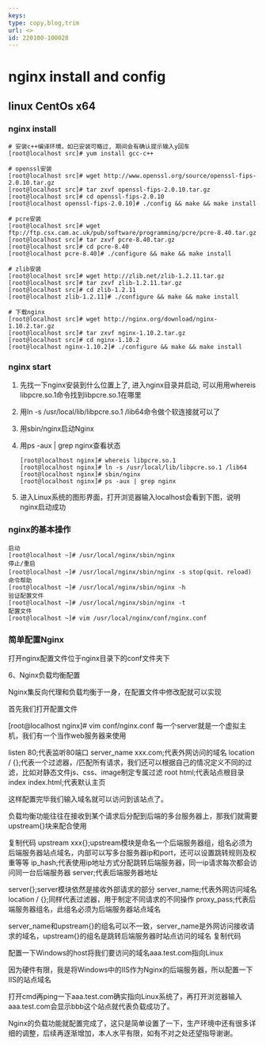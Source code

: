 ```yaml
---
keys: 
type: copy,blog,trim
url: <>
id: 220100-100028
---
```


# nginx install and config

## linux CentOs x64

### nginx install

   ```shell
   # 安装c++编译环境，如已安装可略过, 期间会有确认提示输入y回车
   [root@localhost src]# yum install gcc-c++

   # openssl安装
   [root@localhost src]# wget http://www.openssl.org/source/openssl-fips-2.0.10.tar.gz
   [root@localhost src]# tar zxvf openssl-fips-2.0.10.tar.gz
   [root@localhost src]# cd openssl-fips-2.0.10
   [root@localhost openssl-fips-2.0.10]# ./config && make && make install

   # pcre安装
   [root@localhost src]# wget ftp://ftp.csx.cam.ac.uk/pub/software/programming/pcre/pcre-8.40.tar.gz
   [root@localhost src]# tar zxvf pcre-8.40.tar.gz
   [root@localhost src]# cd pcre-8.40
   [root@localhost pcre-8.40]# ./configure && make && make install

   # zlib安装
   [root@localhost src]# wget http://zlib.net/zlib-1.2.11.tar.gz
   [root@localhost src]# tar zxvf zlib-1.2.11.tar.gz
   [root@localhost src]# cd zlib-1.2.11
   [root@localhost zlib-1.2.11]# ./configure && make && make install

   # 下载nginx
   [root@localhost src]# wget http://nginx.org/download/nginx-1.10.2.tar.gz
   [root@localhost src]# tar zxvf nginx-1.10.2.tar.gz
   [root@localhost src]# cd nginx-1.10.2
   [root@localhost nginx-1.10.2]# ./configure && make && make install

   ```

### nginx start

1. 先找一下nginx安装到什么位置上了, 进入nginx目录并启动, 可以用用whereis libpcre.so.1命令找到libpcre.so.1在哪里
2. 用ln -s /usr/local/lib/libpcre.so.1 /lib64命令做个软连接就可以了
3. 用sbin/nginx启动Nginx
4. 用ps -aux | grep nginx查看状态

   ```shell
   [root@localhost nginx]# whereis libpcre.so.1
   [root@localhost nginx]# ln -s /usr/local/lib/libpcre.so.1 /lib64
   [root@localhost nginx]# sbin/nginx
   [root@localhost nginx]# ps -aux | grep nginx 
   ```

5. 进入Linux系统的图形界面，打开浏览器输入localhost会看到下图，说明nginx启动成功

### nginx的基本操作

   ```shell
   启动
   [root@localhost ~]# /usr/local/nginx/sbin/nginx
   停止/重启
   [root@localhost ~]# /usr/local/nginx/sbin/nginx -s stop(quit、reload)
   命令帮助
   [root@localhost ~]# /usr/local/nginx/sbin/nginx -h
   验证配置文件
   [root@localhost ~]# /usr/local/nginx/sbin/nginx -t
   配置文件
   [root@localhost ~]# vim /usr/local/nginx/conf/nginx.conf
   ```

### 简单配置Nginx

打开nginx配置文件位于nginx目录下的conf文件夹下

6、Nginx负载均衡配置

 Nginx集反向代理和负载均衡于一身，在配置文件中修改配就可以实现

首先我们打开配置文件

[root@localhost nginx]# vim conf/nginx.conf
 每一个server就是一个虚拟主机，我们有一个当作web服务器来使用

listen 80;代表监听80端口
server_name xxx.com;代表外网访问的域名
location / {};代表一个过滤器，/匹配所有请求，我们还可以根据自己的情况定义不同的过滤，比如对静态文件js、css、image制定专属过滤
root html;代表站点根目录
index index.html;代表默认主页

这样配置完毕我们输入域名就可以访问到该站点了。

负载均衡功能往往在接收到某个请求后分配到后端的多台服务器上，那我们就需要upstream{}块来配合使用

复制代码
upstream xxx{};upstream模块是命名一个后端服务器组，组名必须为后端服务器站点域名，内部可以写多台服务器ip和port，还可以设置跳转规则及权重等等
ip_hash;代表使用ip地址方式分配跳转后端服务器，同一ip请求每次都会访问同一台后端服务器
server;代表后端服务器地址

server{};server模块依然是接收外部请求的部分
server_name;代表外网访问域名
location / {};同样代表过滤器，用于制定不同请求的不同操作
proxy_pass;代表后端服务器组名，此组名必须为后端服务器站点域名

server_name和upstream{}的组名可以不一致，server_name是外网访问接收请求的域名，upstream{}的组名是跳转后端服务器时站点访问的域名
复制代码

配置一下Windows的host将我们要访问的域名aaa.test.com指向Linux

因为硬件有限，我是将Windows中的IIS作为Nginx的后端服务器，所以配置一下IIS的站点域名

打开cmd再ping一下aaa.test.com确实指向Linux系统了，再打开浏览器输入aaa.test.com会显示bbb这个站点就代表负载成功了。

Nginx的负载功能就配置完成了，这只是简单设置了一下，生产环境中还有很多详细的调整，后续再逐渐增加，本人水平有限，如有不对之处还望指导谢谢。
